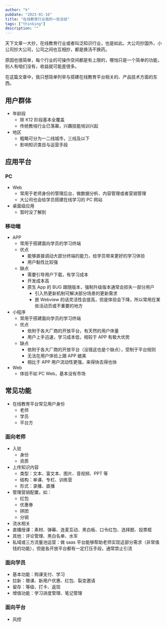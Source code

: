 ```yaml
---
author: "k"
pubDate: "2023-01-16"
title: "在线教育行业我的一些总结"
tags: ["thinking"]
description: ""
---
```


天下文章一大抄，在线教育行业或者叫泛知识行业，也是如此。大公司抄国外，小公司抄大公司，公司之间也互相抄，都是换汤不换药。

原因也很简单，每个行业的可操作空间都是有上限的，哪怕只是一个简单的功能，别人有咱们没有，收益就可能差很多。

在这篇文章中，我只想简单列举与搭建在线教育平台相关的、产品技术方面的东西。

## 用户群体

- 年龄段
  - 除 K12 阶段基本全覆盖
  - 传统教培行业已落幕，兴趣技能培训兴起
- 地区
  - 粗略可分为一二线城市，三线及以下
  - 影响知识类目与运营手段

## 应用平台

### PC

- Web
  - 常用于老师身份的管理后台，做数据分析、内容管理或者营销管理
  - 大公司也会给学员搭建在线学习的 PC 网站
- 桌面级应用
  - 暂时没了解到

### 移动端

- APP
  - 常用于搭建面向学员的学习终端
  - 优点
    - 能够直接调动大部分终端的能力，给学员带来更好的学习体验
    - 用户黏性比较强
  - 缺点
    - 需要引导用户下载，有学习成本
    - 开发成本高
    - 原生 App 的 BUG 跟随版本，强制升级版本通常会损失一部分用户
      - 引入热更新机制可解决部分场景的更新需求
      - 嵌 Webview 的话灵活性会提高，但是体验会下降，所以常用在某些活动页或不重要的地方
- 小程序
  - 常用于搭建面向学员的学习终端
  - 优点
    - 依附于各大厂商的开放平台，有天然的用户体量
    - 用户上手迅速，学习成本低，相较于 APP 有极大优势
  - 缺点
    - 依附于各大厂商的开放平台（没错这也是个缺点），受制于平台规则
    - 无法在用户体验上跟 APP 媲美
    - 相比于 APP 用户流动性更强，来得快去得也快
- Web
  - 体验不如 PC Web，基本没有市场

## 常见功能

- 在线教育平台常见用户身份
  - 老师
  - 学员
  - 平台方

### 面向老师

- 入驻
  - 身份
  - 资质
- 上传知识内容
  - 类型：文本、富文本、图片、音视频、PPT 等
  - 结构：单课、专栏、训练营
  - 形式：录播、直播
- 管理营销配置，如：
  - 红包
  - 优惠券
  - 拼团
  - 分销
- 流水相关
- 直播授课：素材、弹幕、连麦互动、黑白板、口令红包、选择题、投票框
- 其他：评论管理、黑白名单、水军
- 私域或三方流量池运营：做 saas 平台能够帮助老师实现这部分需求（非常值钱的功能），但是各开放平台都有一定打压手段，通常禁止引流

### 面向学员

- 基本功能：购课支付、学习
- 拉新：赠课、新用户优惠、红包、裂变邀请
- 留存：等级、打卡、返现
- 增值功能：学习进度管理、笔记管理

### 面向平台

- 风控
